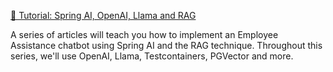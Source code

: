 [🤖 Tutorial: Spring AI, OpenAI, Llama and RAG](https://zarinfam.medium.com/list/tutorial-spring-ai-openai-llama-and-rag-0b13575d5666)

A series of articles will teach you how to implement an Employee Assistance chatbot using Spring AI and the RAG technique. Throughout this series, we'll use OpenAI, Llama, Testcontainers, PGVector and more.
